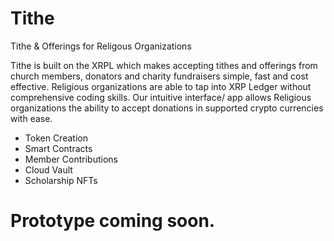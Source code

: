 # Tithe
Tithe &amp; Offerings for Religous Organizations

Tithe is built on the XRPL which makes accepting tithes and offerings from church members, donators and charity fundraisers simple, fast and cost effective. Religious organizations are able to tap into XRP Ledger without comprehensive coding skills. Our intuitive interface/ app allows Religious organizations the ability to accept donations in supported crypto currencies with ease.

- Token Creation
- Smart Contracts
- Member Contributions
- Cloud Vault
- Scholarship NFTs

# Prototype coming soon.
